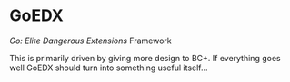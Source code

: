 # GoEDX
_Go: Elite Dangerous Extensions_ Framework

This is primarily driven by giving more design to BC+. If everything goes
well GoEDX should turn into something useful itself…